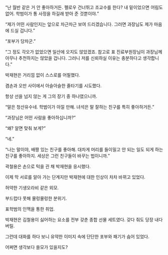 “난 월반 같은 거 안 좋아하거든. 펠로우 건너뛰고 조교수를 한다? 내 밑이었으면 어림도 없어. 학범이가 통 사정을 하길래 받아 준 것뿐이야.”

“제가 어떤 사람인지는 앞으로 차근차근 보여 드리겠습니다. 그러면 과장님도 제가 마음에 드실 겁니다.”

“포부가 당차군.”

“그 정도 각오가 없었으면 일산에 오지도 않았겠죠. 참고로 표 진료부원장님이 과장님께 아무나 추천하지는 않았을 겁니다. 그러니 저를 신뢰하실 이유는 충분하다고 생각합니다.”

박재현은 거리낌 없이 스스로를 어필했다.

겸손과 오만 사이에서 아슬아슬한 줄타기를 시도했다.

항상 선을 넘지 않는 게 그의 장기 중 하나였으니까.

“말은 청산유수네. 학범이가 아낄 만해. 녀석은 말 잘하는 친구를 특히 좋아하거든.”

“과장님은 어떤 사람을 좋아하십니까?”

“왜? 알면 맞춰 보게?”

“네.”

“나는 말이야, 배짱 있는 친구를 좋아해. 대차게 머리를 들이밀고 안 되는 일도 되게 하는 친구를 좋아하지. 세상은 그런 친구들이 바꾸는 법이니까.”

곽철용은 손으로 턱을 괸 채 박재현을 응시했다.

이제 막 서로를 알아 가는 단계지만 박재현에 대한 인상이 차차 바뀌고 있었다.

허약한 기생오라비 같은 외모.

부드럽다 못해 물렁물렁한 분위기.

표학범의 인맥을 통한 취업.

박재현은 김철용이 싫어하는 요소를 전부 갖춘 종합 선물 세트였다. 갖다 줘도 당장 내다 버릴.

그런데 대화를 하다 보니 유약한 이미지 속에 단단한 포부와 패기가 숨어 있었다.

어쩌면 생각보다 쓸모가 있을지도?